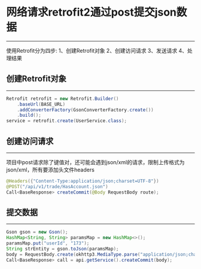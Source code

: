 # 网络请求retrofit2通过post提交json数据
***
使用Retrofit分为四步:
1、创建Retrofit对象
2、创建访问请求
3、发送请求
4、处理结果

## 创建Retrofit对象
***
```java
Retrofit retrofit = new Retrofit.Builder()
    .baseUrl(BASE_URL)
    .addConverterFactory(GsonConverterFactory.create())
    .build();
service = retrofit.create(UserService.class);
```

## 创建访问请求
***
项目中post请求除了键值对，还可能会遇到json/xml的请求，限制上传格式为json/xml，所有要添加头文件headers

```java
@Headers({"Content-Type:application/json;charset=UTF-8"})
@POST("/api/v1/trade/HasAccount.json")
Call<BaseResponse> createCommit(@Body RequestBody route);
```

## 提交数据
***
```java
Gson gson = new Gson();
HashMap<String, String> paramsMap = new HashMap<>();
paramsMap.put("userId", "173");
String strEntity = gson.toJson(paramsMap);
body = RequestBody.create(okhttp3.MediaType.parse("application/json;charset=UTF-8"), strEntity);
Call<BaseResponse> call = api.getService().createCommit(body);
```